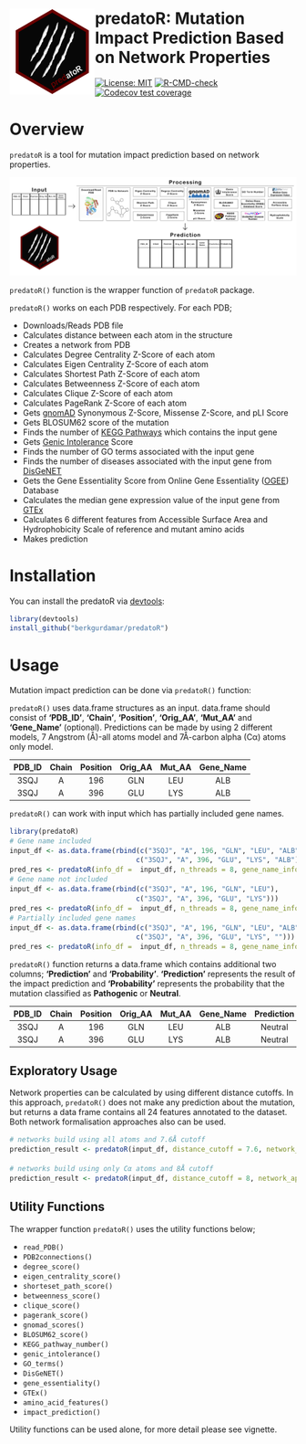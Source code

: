 
<!-- README.md is generated from README.Rmd. Please edit that file -->

# <img src="https://github.com/berkgurdamar/predatoR/blob/main/inst/extdata/predator_logo.png?raw=true" align="left" height=150/> predatoR: Mutation Impact Prediction Based on Network Properties

<!-- badges: start -->

[![License:
MIT](https://img.shields.io/badge/License-MIT-yellow.svg)](https://opensource.org/licenses/MIT)
[![R-CMD-check](https://github.com/berkgurdamar/predatoR/actions/workflows/R-CMD-check.yaml/badge.svg)](https://github.com/berkgurdamar/predatoR/actions/workflows/R-CMD-check.yaml)
[![Codecov test
coverage](https://codecov.io/gh/berkgurdamar/predatoR/branch/main/graph/badge.svg)](https://app.codecov.io/gh/berkgurdamar/predatoR?branch=main)
<!-- badges: end -->

<!-- <br /> -->
<!-- <br /> -->
<!-- # NOTE -->
<!-- `R-CMD-check` and `Codecov` gave an error due to the Git LFS. Local tests are fine you can download the `predatoR` as described below. -->

# Overview

`predatoR` is a tool for mutation impact prediction based on network
properties.

<img src="https://github.com/berkgurdamar/predatoR/blob/main/vignettes/predatoR_workflow.png?raw=true" style="max-width:100%;" />

`predatoR()` function is the wrapper function of `predatoR` package.

`predatoR()` works on each PDB respectively. For each PDB;

-   Downloads/Reads PDB file
-   Calculates distance between each atom in the structure
-   Creates a network from PDB
-   Calculates Degree Centrality Z-Score of each atom
-   Calculates Eigen Centrality Z-Score of each atom
-   Calculates Shortest Path Z-Score of each atom
-   Calculates Betweenness Z-Score of each atom
-   Calculates Clique Z-Score of each atom
-   Calculates PageRank Z-Score of each atom
-   Gets [gnomAD](https://gnomad.broadinstitute.org/) Synonymous
    Z-Score, Missense Z-Score, and pLI Score
-   Gets BLOSUM62 score of the mutation
-   Finds the number of [KEGG Pathways](https://www.genome.jp/kegg/)
    which contains the input gene
-   Gets [Genic Intolerance](http://genic-intolerance.org/) Score
-   Finds the number of GO terms associated with the input gene
-   Finds the number of diseases associated with the input gene from
    [DisGeNET](https://www.disgenet.org/)
-   Gets the Gene Essentiality Score from Online Gene Essentiality
    ([OGEE](https://v3.ogee.info/#/home)) Database
-   Calculates the median gene expression value of the input gene from
    [GTEx](https://gtexportal.org/home/)
-   Calculates 6 different features from Accessible Surface Area and
    Hydrophobicity Scale of reference and mutant amino acids
-   Makes prediction

# Installation

You can install the predatoR via
[devtools](https://www.r-project.org/nosvn/pandoc/devtools.html):

``` r
library(devtools)
install_github("berkgurdamar/predatoR")
```

# Usage

Mutation impact prediction can be done via `predatoR()` function:

`predatoR()` uses data.frame structures as an input. data.frame should
consist of **‘PDB_ID’**, **‘Chain’**, **‘Position’**, **‘Orig_AA’**,
**‘Mut_AA’** and **‘Gene_Name’** (optional). Predictions can be made by
using 2 different models, 7 Angstrom (Å)-all atoms model and 7Å-carbon
alpha (Cα) atoms only model.

| PDB_ID | Chain | Position | Orig_AA | Mut_AA | Gene_Name |
|:------:|:-----:|:--------:|:-------:|:------:|:---------:|
|  3SQJ  |   A   |   196    |   GLN   |  LEU   |    ALB    |
|  3SQJ  |   A   |   396    |   GLU   |  LYS   |    ALB    |

`predatoR()` can work with input which has partially included gene
names.

``` r
library(predatoR)
# Gene name included
input_df <- as.data.frame(rbind(c("3SQJ", "A", 196, "GLN", "LEU", "ALB"),
                               c("3SQJ", "A", 396, "GLU", "LYS", "ALB")))
pred_res <- predatoR(info_df =  input_df, n_threads = 8, gene_name_info = TRUE)
# Gene name not included
input_df <- as.data.frame(rbind(c("3SQJ", "A", 196, "GLN", "LEU"),
                               c("3SQJ", "A", 396, "GLU", "LYS")))
pred_res <- predatoR(info_df =  input_df, n_threads = 8, gene_name_info = FALSE)
# Partially included gene names
input_df <- as.data.frame(rbind(c("3SQJ", "A", 196, "GLN", "LEU", "ALB"),
                               c("3SQJ", "A", 396, "GLU", "LYS", "")))
pred_res <- predatoR(info_df =  input_df, n_threads = 8, gene_name_info = TRUE)
```

`predatoR()` function returns a data.frame which contains additional two
columns; **‘Prediction’** and **‘Probability’**. **‘Prediction’**
represents the result of the impact prediction and **‘Probability’**
represents the probability that the mutation classified as
**Pathogenic** or **Neutral**.

| PDB_ID | Chain | Position | Orig_AA | Mut_AA | Gene_Name | Prediction | Probability |
|:------:|:-----:|:--------:|:-------:|:------:|:---------:|:----------:|:-----------:|
|  3SQJ  |   A   |   196    |   GLN   |  LEU   |    ALB    |  Neutral   |  0.6521832  |
|  3SQJ  |   A   |   396    |   GLU   |  LYS   |    ALB    |  Neutral   |  0.6009792  |

## Exploratory Usage

Network properties can be calculated by using different distance
cutoffs. In this approach, `predatoR()` does not make any prediction
about the mutation, but returns a data frame contains all 24 features
annotated to the dataset. Both network formalisation approaches also can
be used.

``` r
# networks build using all atoms and 7.6Å cutoff
prediction_result <- predatoR(input_df, distance_cutoff = 7.6, network_approach = "all") 

# networks build using only Cα atoms and 8Å cutoff
prediction_result <- predatoR(input_df, distance_cutoff = 8, network_approach = "ca") 
```

## Utility Functions

The wrapper function `predatoR()` uses the utility functions below;

-   `read_PDB()`
-   `PDB2connections()`
-   `degree_score()`
-   `eigen_centrality_score()`
-   `shorteset_path_score()`
-   `betweenness_score()`
-   `clique_score()`
-   `pagerank_score()`
-   `gnomad_scores()`
-   `BLOSUM62_score()`
-   `KEGG_pathway_number()`
-   `genic_intolerance()`
-   `GO_terms()`
-   `DisGeNET()`
-   `gene_essentiality()`
-   `GTEx()`
-   `amino_acid_features()`
-   `impact_prediction()`

Utility functions can be used alone, for more detail please see
vignette.
